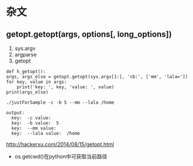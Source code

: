 杂文
=============

  ## getopt.getopt(args, options[, long_options])
  
   1. sys.argv
   2. argparse
   3. getopt
   
    def h_getopt():
    args, args_else = getopt.getopt(sys.argv[1:], 'cb:', ['mm', 'lala='])
    for key, value in args:
        print('key: ', key, 'value: ', value)
    print(args_else)
    
    ./justForSample -c -b 5 --mm --lala /home
    
    output:
      key:  -c value:  
      key:  -b value:  5
      key:  --mm value:  
      key:  --lala value:  /home
    
    
   
   http://hackerxu.com/2014/08/15/getopt.html
   
  * os.getcwd()在python中可获取当前路径